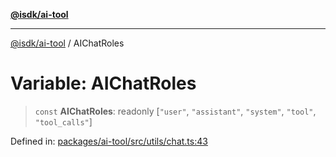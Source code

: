 [**@isdk/ai-tool**](../README.md)

***

[@isdk/ai-tool](../globals.md) / AIChatRoles

# Variable: AIChatRoles

> `const` **AIChatRoles**: readonly \[`"user"`, `"assistant"`, `"system"`, `"tool"`, `"tool_calls"`\]

Defined in: [packages/ai-tool/src/utils/chat.ts:43](https://github.com/isdk/ai-tool.js/blob/077730e62e6c723611b64a587e36b69766741af4/src/utils/chat.ts#L43)
